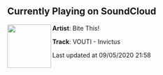 ## Currently Playing on SoundCloud

[<img align="left" width="100" src="https://i1.sndcdn.com/artworks-4GPxWp5FBRY7Svu9-RvHDzw-t50x50.jpg">](https://soundcloud.com/heybitethis/invictus?in=heybitethis/sets/invictusep)

**Artist**: Bite This! 

**Track**: VOUTI - Invictus

Last updated at 09/05/2020 21:58
